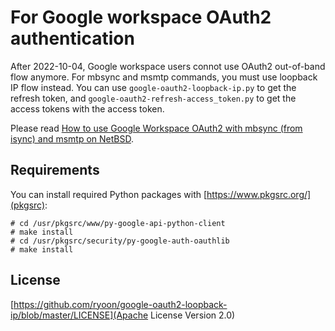 # For Google workspace OAuth2 authentication

After 2022-10-04, Google workspace users connot use OAuth2 out-of-band
flow anymore. For mbsync and msmtp commands, you must use loopback IP flow
instead.
You can use `google-oauth2-loopback-ip.py` to get the refresh token,
and `google-oauth2-refresh-access_token.py` to get the access tokens
with the access token.

Please read [How to use Google Workspace OAuth2 with mbsync (from isync) and msmtp on NetBSD](https://blog.onodera.asia/2022/09/how-to-use-google-workspace-oauth2-with.html).

## Requirements
You can install required Python packages with [https://www.pkgsrc.org/](pkgsrc):

```
# cd /usr/pkgsrc/www/py-google-api-python-client
# make install
# cd /usr/pkgsrc/security/py-google-auth-oauthlib
# make install
```

## License
[https://github.com/ryoon/google-oauth2-loopback-ip/blob/master/LICENSE](Apache License Version 2.0)
